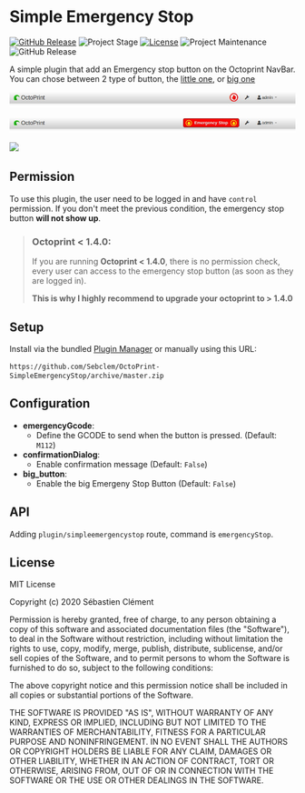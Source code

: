# Simple Emergency Stop
[![GitHub Release][releases-shield]][releases]
![Project Stage][project-stage-shield]
[![License][license-shield]](LICENSE.md)
![Project Maintenance][maintenance-shield]
![GitHub Release][active]

A simple plugin that add an Emergency stop button on the Octoprint NavBar.
You can chose between 2 type of button, the [little one](/images/small.jpeg), or [big one](/images/big.jpeg)


![Small Button](images/small.jpeg)


![Big Button](images/big.jpeg)

<a href="https://www.buymeacoffee.com/seb6596"><img src="https://img.buymeacoffee.com/button-api/?text=Buy me a coffee&emoji=&slug=seb6596&button_colour=FFDD00&font_colour=000000&font_family=Lato&outline_colour=000000&coffee_colour=ffffff" width='20%'></a>


## Permission
To use this plugin, the user need to be logged in and have `control` permission. 
If you don't meet the previous condition, the emergency stop button __will not show up__.

> ### __Octoprint < 1.4.0:__
>
> If you are running __Octoprint < 1.4.0__, there is no permission check, every user can access to the emergency stop button (as soon as they are logged in).
>
> __This is why I highly recommend to upgrade your octoprint to > 1.4.0__


## Setup

Install via the bundled [Plugin Manager](https://github.com/foosel/OctoPrint/wiki/Plugin:-Plugin-Manager)
or manually using this URL:

    https://github.com/Sebclem/OctoPrint-SimpleEmergencyStop/archive/master.zip


## Configuration

- **emergencyGcode**:
    - Define the GCODE to send when the button is pressed. (Default: `M112`)
- **confirmationDialog**:
    - Enable confirmation message (Default: `False`)
- **big_button**:
    - Enable the big Emergeny Stop Button (Default: `False`)

## API

Adding `plugin/simpleemergencystop` route, command is `emergencyStop`.

## License
MIT License

Copyright (c) 2020 Sébastien Clément

Permission is hereby granted, free of charge, to any person obtaining a copy of this software and associated documentation files (the "Software"), to deal in the Software without restriction, including without limitation the rights to use, copy, modify, merge, publish, distribute, sublicense, and/or sell copies of the Software, and to permit persons to whom the Software is furnished to do so, subject to the following conditions:

The above copyright notice and this permission notice shall be included in all copies or substantial portions of the Software.

THE SOFTWARE IS PROVIDED "AS IS", WITHOUT WARRANTY OF ANY KIND, EXPRESS OR IMPLIED, INCLUDING BUT NOT LIMITED TO THE WARRANTIES OF MERCHANTABILITY, FITNESS FOR A PARTICULAR PURPOSE AND NONINFRINGEMENT. IN NO EVENT SHALL THE AUTHORS OR COPYRIGHT HOLDERS BE LIABLE FOR ANY CLAIM, DAMAGES OR OTHER LIABILITY, WHETHER IN AN ACTION OF CONTRACT, TORT OR OTHERWISE, ARISING FROM, OUT OF OR IN CONNECTION WITH THE SOFTWARE OR THE USE OR OTHER DEALINGS IN THE SOFTWARE.


[license-shield]: https://img.shields.io/github/license/Sebclem/OctoPrint-SimpleEmergencyStop.svg?style=flat-square
[maintenance-shield]: https://img.shields.io/maintenance/yes/2021.svg?style=flat-square
[project-stage-shield]: https://img.shields.io/badge/project%20stage-Production-green.svg?style=flat-square
[releases-shield]: https://img.shields.io/github/release/Sebclem/OctoPrint-SimpleEmergencyStop.svg?style=flat-square
[releases]: https://github.com/Sebclem/OctoPrint-SimpleEmergencyStop/releases
[active]: https://img.shields.io/badge/dynamic/json?label=Active%20instances%20last%20month&query=%24.plugins.simpleemergencystop.instances&url=https%3A%2F%2Fdata.octoprint.org%2Fexport%2Fplugin_stats_30d.json&style=flat-square&color=green
